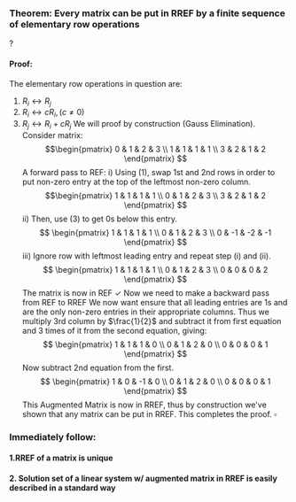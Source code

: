 ### Theorem: Every matrix can be put in RREF by a finite sequence of elementary row operations
?
#### Proof:
The elementary row operations in question are:
1. $R_{i} \leftrightarrow R_{j}$
2. $R_{i} \leftrightarrow cR_{i}, (c\neq 0)$
3. $R_{j} \leftrightarrow R_{i} + cR_{j}$
We will proof by construction (Gauss Elimination).
Consider matrix:
$$\begin{pmatrix}
0 & 1 & 2 & 3 \\
1 & 1 & 1 & 1 \\
3 & 2 & 1 & 2
\end{pmatrix}
$$
A forward pass to REF:
i) Using (1), swap 1st and 2nd rows in order to put non-zero entry at the top of the leftmost non-zero column.
$$\begin{pmatrix}
1 & 1 & 1 & 1 \\
0 & 1 & 2 & 3 \\
3 & 2 & 1 & 2
\end{pmatrix}
$$
ii) Then, use (3) to get 0s below this entry.
$$
\begin{pmatrix}
1 & 1 & 1 & 1 \\
0 & 1 & 2 & 3 \\
0 & -1 & -2 & -1
\end{pmatrix}
$$
iii) Ignore row with leftmost leading entry and repeat step (i) and (ii).
$$
\begin{pmatrix}
1 & 1 & 1 & 1 \\
0 & 1 & 2 & 3 \\
0 & 0 & 0 & 2
\end{pmatrix}
$$
The matrix is now in REF $\checkmark$
Now we need to make a backward pass from REF to RREF
We now want ensure that all leading entries are 1s and are the only non-zero entries in their appropriate columns. Thus we multiply 3rd column by $\frac{1}{2}$ and subtract it from first equation and 3 times of it from the second equation, giving:
$$
\begin{pmatrix}
1 & 1 & 1 & 0 \\
0 & 1 & 2 & 0 \\
0 & 0 & 0 & 1
\end{pmatrix}
$$
Now subtract 2nd equation from the first.
$$
\begin{pmatrix}
1 & 0 & -1 & 0 \\
0 & 1 & 2 & 0 \\
0 & 0 & 0 & 1
\end{pmatrix}
$$
This Augmented Matrix is now in RREF, thus by construction we've shown that any matrix can be put in RREF.
This completes the proof. $\square$
### Immediately follow:
#### 1.RREF of a matrix is unique
#### 2. Solution set of a linear system w/ augmented matrix in RREF is easily described in a standard way
<!--SR:!2025-06-27,14,290-->